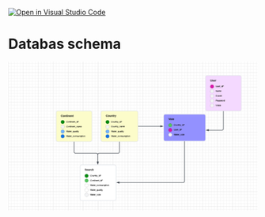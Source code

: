 [![Open in Visual Studio Code](https://classroom.github.com/assets/open-in-vscode-c66648af7eb3fe8bc4f294546bfd86ef473780cde1dea487d3c4ff354943c9ae.svg)](https://classroom.github.com/online_ide?assignment_repo_id=9883251&assignment_repo_type=AssignmentRepo)

# Databas schema
![alt text](https://github.com/abbindustrigymnasium/fn-projekt-4/blob/main/databas%20schema.png)
